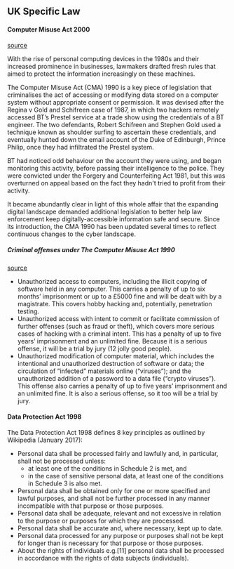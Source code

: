 ## UK Specific Law

#### Computer Misuse Act 2000
[source](https://www.itpro.co.uk/it-legislation/28174/what-is-the-computer-misuse-act)

With the rise of personal computing devices in the 1980s and their increased prominence in businesses, lawmakers drafted fresh rules that aimed to protect the information increasingly on these machines.

The Computer Misuse Act (CMA) 1990 is a key piece of legislation that criminalises the act of accessing or modifying data stored on a computer system without appropriate consent or permission. 
It was devised after the Regina v Gold and Schifreen case of 1987, in which two hackers remotely accessed BT’s Prestel service at a trade show using the credentials of a BT engineer.
The two defendants, Robert Schifreen and Stephen Gold used a technique known as shoulder surfing to ascertain these credentials, and eventually hunted down the email account of the Duke of Edinburgh, Prince Philip, once they had infiltrated the Prestel system.

BT had noticed odd behaviour on the account they were using, and began monitoring this activity, before passing their intelligence to the police.
They were convicted under the Forgery and Counterfeiting Act 1981, but this was overturned on appeal based on the fact they hadn't tried to profit from their activity.

It became abundantly clear in light of this whole affair that the expanding digital landscape demanded additional legislation to better help law enforcement keep digitally-accessible information safe and secure.
Since its introduction, the CMA 1990 has been updated several times to reflect continuous changes to the cyber landscape.

##### Criminal offenses under The Computer Misuse Act 1990
[source](https://www.sciencedirect.com/topics/computer-science/computer-misuse-act)
- Unauthorized access to computers, including the illicit copying of software held in any computer. This carries a penalty of up to six months’ imprisonment or up to a £5000 fine and will be dealt with by a magistrate. This covers hobby hacking and, potentially, penetration testing.
- Unauthorized access with intent to commit or facilitate commission of further offenses (such as fraud or theft), which covers more serious cases of hacking with a criminal intent. This has a penalty of up to five years’ imprisonment and an unlimited fine. Because it is a serious offense, it will be a trial by jury (12 jolly good people).
- Unauthorized modification of computer material, which includes the intentional and unauthorized destruction of software or data; the circulation of “infected” materials online (“viruses”); and the unauthorized addition of a password to a data file (“crypto viruses”). This offense also carries a penalty of up to five years’ imprisonment and an unlimited fine. It is also a serious offense, so it too will be a trial by jury.

#### Data Protection Act 1998

The Data Protection Act 1998 defines 8 key principles as outlined by Wikipedia (January 2017):

- Personal data shall be processed fairly and lawfully and, in particular, shall not be processed unless:
  - at least one of the conditions in Schedule 2 is met, and
  - in the case of sensitive personal data, at least one of the conditions in Schedule 3 is also met.
- Personal data shall be obtained only for one or more specified and lawful purposes, and shall not be further processed in any manner incompatible with that purpose or those purposes.
- Personal data shall be adequate, relevant and not excessive in relation to the purpose or purposes for which they are processed.
- Personal data shall be accurate and, where necessary, kept up to date.
- Personal data processed for any purpose or purposes shall not be kept for longer than is necessary for that purpose or those purposes.
- About the rights of individuals e.g.[11] personal data shall be processed in accordance with the rights of data subjects (individuals).
